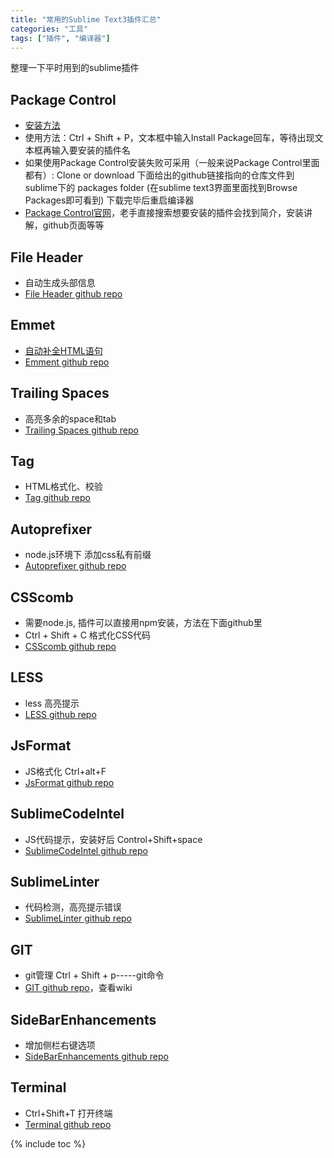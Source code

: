 ```yaml
---
title: "常用的Sublime Text3插件汇总"
categories: "工具"
tags: ["插件", "编译器"]
---
```


整理一下平时用到的sublime插件

## Package Control
- [安装方法](https://packagecontrol.io/installation)
- 使用方法：Ctrl + Shift + P，文本框中输入Install Package回车，等待出现文本框再输入要安装的插件名
- 如果使用Package Control安装失败可采用（一般来说Package Control里面都有）:
Clone or download 下面给出的github链接指向的仓库文件到sublime下的 packages folder (在sublime text3界面里面找到Browse Packages即可看到)
下载完毕后重启编译器
- [Package Control官网](https://packagecontrol.io/search)，老手直接搜索想要安装的插件会找到简介，安装讲解，github页面等等

## File Header
- 自动生成头部信息
- [File Header github repo](https://github.com/shiyanhui/FileHeader) 

## Emmet
- [自动补全HTML语句](http://docs.emmet.io/cheat-sheet/)
- [Emment github repo](https://github.com/sergeche/emmet-sublime)

## Trailing Spaces
- 高亮多余的space和tab
- [Trailing Spaces github repo](https://github.com/SublimeText/TrailingSpaces)

## Tag
- HTML格式化、校验
- [Tag github repo](https://github.com/titoBouzout/Tag)

## Autoprefixer
- node.js环境下 添加css私有前缀
- [Autoprefixer github repo](https://github.com/sindresorhus/sublime-autoprefixer)

## CSScomb
- 需要node.js, 插件可以直接用npm安装，方法在下面github里
- Ctrl + Shift + C 格式化CSS代码
- [CSScomb github repo](https://github.com/csscomb/csscomb.js)

## LESS
- less 高亮提示
- [LESS github repo](https://github.com/danro/LESS-sublime)

## JsFormat
- JS格式化 Ctrl+alt+F
- [JsFormat github repo](https://github.com/jdc0589/JsFormat)

## SublimeCodeIntel
- JS代码提示，安装好后 Control+Shift+space
- [SublimeCodeIntel github repo](https://github.com/SublimeCodeIntel/SublimeCodeIntel)

## SublimeLinter
- 代码检测，高亮提示错误
- [SublimeLinter github repo](https://github.com/SublimeLinter/SublimeLinter3)

## GIT
- git管理 Ctrl + Shift + p-----git命令
- [GIT github repo](https://github.com/kemayo/sublime-text-git)，查看wiki

## SideBarEnhancements
- 增加侧栏右键选项
- [SideBarEnhancements github repo](https://github.com/titoBouzout/SideBarEnhancements)

## Terminal
- Ctrl+Shift+T 打开终端
- [Terminal github repo](https://github.com/wbond/sublime_terminal)

{% include toc %}
